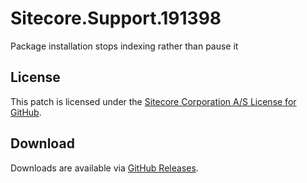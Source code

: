 # Sitecore.Support.191398
Package installation stops indexing rather than pause it

## License  
This patch is licensed under the [Sitecore Corporation A/S License for GitHub](https://github.com/sitecoresupport/Sitecore.Support.191398/blob/master/LICENSE).  

## Download  
Downloads are available via [GitHub Releases](https://github.com/sitecoresupport/Sitecore.Support.191398/releases).  
